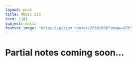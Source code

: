 ```yaml
---
layout: post
title: MUSIC 255
term: 1181
subject: music
feature_image: "https://picsum.photos/2560/600?image=875"
---
```

# Partial notes coming soon...
